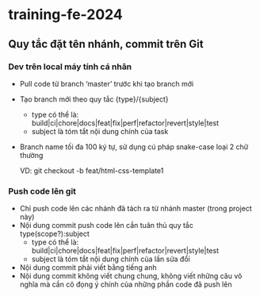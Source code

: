 # training-fe-2024
## Quy tắc đặt tên nhánh, commit trên Git
### Dev trên local máy tính cá nhân

- Pull code từ branch ‘master’ trước khi tạo branch mới
- Tạo branch mới theo quy tắc {type}/{subject}
    - type có thể là: build|ci|chore|docs|feat|fix|perf|refactor|revert|style|test
    - subject là tóm tắt nội dung chính của task
- Branch name tối đa 100 ký tự, sử dụng cú pháp snake-case loại 2 chữ thường
    
    VD: git checkout -b feat/html-css-template1
    

### Push code lên git

- Chỉ push code lên các nhánh đã tách ra từ nhánh master (trong project này)
- Nội dung commit push code lên cần tuân thủ quy tắc type(scope?):subject
    - type có thể là: build|ci|chore|docs|feat|fix|perf|refactor|revert|style|test
    - subject là tóm tắt nội dung chính của lần sửa đổi
- Nội dung commit phải viết bằng tiếng anh
- Nội dung commit không viết chung chung, không viết những câu vô nghĩa mà cần cô đọng ý chính của những phần code đã push lên